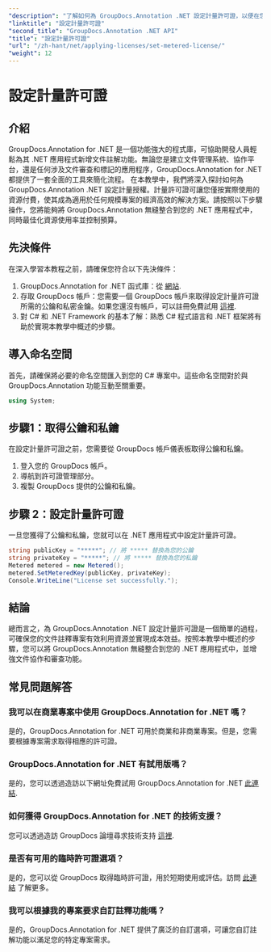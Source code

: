 ```yaml
---
"description": "了解如何為 GroupDocs.Annotation .NET 設定計量許可證，以便在您的 .NET 應用程式中使用資源和記錄註解功能。"
"linktitle": "設定計量許可證"
"second_title": "GroupDocs.Annotation .NET API"
"title": "設定計量許可證"
"url": "/zh-hant/net/applying-licenses/set-metered-license/"
"weight": 12
---
```


# 設定計量許可證

## 介紹
GroupDocs.Annotation for .NET 是一個功能強大的程式庫，可協助開發人員輕鬆為其 .NET 應用程式新增文件註解功能。無論您是建立文件管理系統、協作平台，還是任何涉及文件審查和標記的應用程序，GroupDocs.Annotation for .NET 都提供了一套全面的工具來簡化流程。
在本教學中，我們將深入探討如何為 GroupDocs.Annotation .NET 設定計量授權。計量許可證可讓您僅按實際使用的資源付費，使其成為適用於任何規模專案的經濟高效的解決方案。請按照以下步驟操作，您將能夠將 GroupDocs.Annotation 無縫整合到您的 .NET 應用程式中，同時最佳化資源使用率並控制預算。
## 先決條件
在深入學習本教程之前，請確保您符合以下先決條件：
1. GroupDocs.Annotation for .NET 函式庫：從 [網站](https://releases。groupdocs.com/annotation/net/).
2. 存取 GroupDocs 帳戶：您需要一個 GroupDocs 帳戶來取得設定計量許可證所需的公鑰和私密金鑰。如果您還沒有帳戶，可以註冊免費試用 [這裡](https://releases。groupdocs.com/).
3. 對 C# 和 .NET Framework 的基本了解：熟悉 C# 程式語言和 .NET 框架將有助於實現本教學中概述的步驟。

## 導入命名空間
首先，請確保將必要的命名空間匯入到您的 C# 專案中。這些命名空間對於與 GroupDocs.Annotation 功能互動至關重要。
```csharp
using System;
```
## 步驟1：取得公鑰和私鑰
在設定計量許可證之前，您需要從 GroupDocs 帳戶儀表板取得公鑰和私鑰。
1. 登入您的 GroupDocs 帳戶。
2. 導航到許可證管理部分。
3. 複製 GroupDocs 提供的公鑰和私鑰。
## 步驟 2：設定計量許可證
一旦您獲得了公鑰和私鑰，您就可以在 .NET 應用程式中設定計量許可證。
```csharp
string publicKey = "*****"; // 將 ***** 替換為您的公鑰
string privateKey = "*****"; // 將 ***** 替換為您的私鑰
Metered metered = new Metered();
metered.SetMeteredKey(publicKey, privateKey);
Console.WriteLine("License set successfully.");
```

## 結論
總而言之，為 GroupDocs.Annotation .NET 設定計量許可證是一個簡單的過程，可確保您的文件註釋專案有效利用資源並實現成本效益。按照本教學中概述的步驟，您可以將 GroupDocs.Annotation 無縫整合到您的 .NET 應用程式中，並增強文件協作和審查功能。
## 常見問題解答
### 我可以在商業專案中使用 GroupDocs.Annotation for .NET 嗎？
是的，GroupDocs.Annotation for .NET 可用於商業和非商業專案。但是，您需要根據專案需求取得相應的許可證。
### GroupDocs.Annotation for .NET 有試用版嗎？
是的，您可以透過造訪以下網址免費試用 GroupDocs.Annotation for .NET [此連結](https://releases。groupdocs.com/).
### 如何獲得 GroupDocs.Annotation for .NET 的技術支援？
您可以透過造訪 GroupDocs 論壇尋求技術支持 [這裡](https://forum。groupdocs.com/c/annotation/10).
### 是否有可用的臨時許可證選項？
是的，您可以從 GroupDocs 取得臨時許可證，用於短期使用或評估。訪問 [此連結](https://purchase.groupdocs.com/temporary-license/) 了解更多。
### 我可以根據我的專案要求自訂註釋功能嗎？
是的，GroupDocs.Annotation for .NET 提供了廣泛的自訂選項，可讓您自訂註解功能以滿足您的特定專案需求。